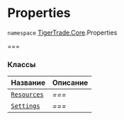 # Properties

`namespace` [TigerTrade.Core](../).Properties

\===

### Классы

| Название                       | Описание |
| ------------------------------ | -------- |
| [`Resources`](resources.cs.md) | _===_    |
| [`Settings`](settings.cs.md)   | _===_    |
